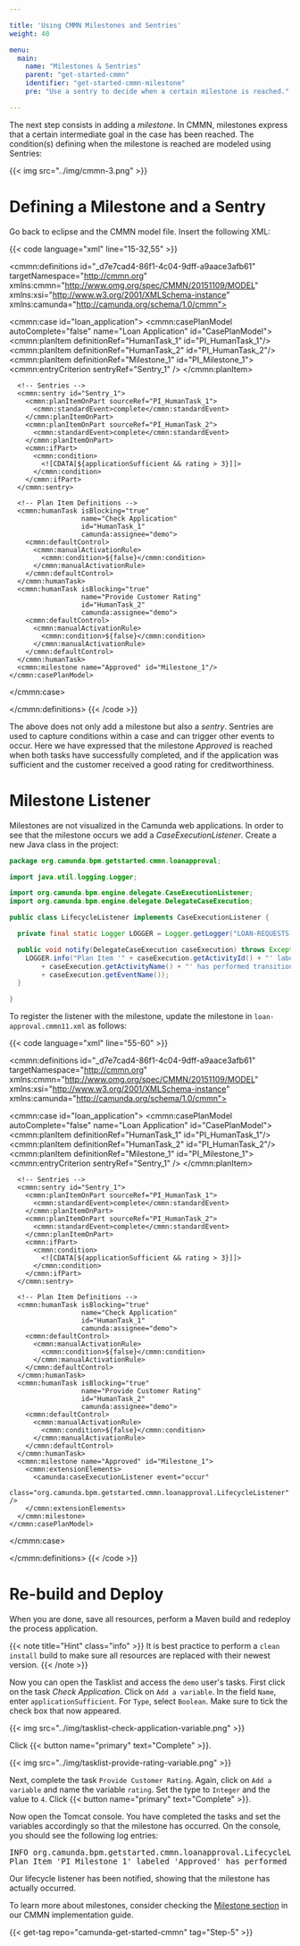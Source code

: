 ```yaml
---

title: 'Using CMMN Milestones and Sentries'
weight: 40

menu:
  main:
    name: "Milestones & Sentries"
    parent: "get-started-cmmn"
    identifier: "get-started-cmmn-milestone"
    pre: "Use a sentry to decide when a certain milestone is reached."

---
```


The next step consists in adding a *milestone*. In CMMN, milestones express that a certain intermediate goal in the case has been reached.
The condition(s) defining when the milestone is reached are modeled using Sentries:

{{< img src="../img/cmmn-3.png" >}}


# Defining a Milestone and a Sentry

Go back to eclipse and the CMMN model file. Insert the following XML:

{{< code language="xml" line="15-32,55" >}}
<?xml version="1.0" encoding="UTF-8" standalone="yes"?>
<cmmn:definitions id="_d7e7cad4-86f1-4c04-9dff-a9aace3afb61"
                  targetNamespace="http://cmmn.org"
                  xmlns:cmmn="http://www.omg.org/spec/CMMN/20151109/MODEL"
                  xmlns:xsi="http://www.w3.org/2001/XMLSchema-instance"
                  xmlns:camunda="http://camunda.org/schema/1.0/cmmn">

  <cmmn:case id="loan_application">
    <cmmn:casePlanModel autoComplete="false"
                        name="Loan Application"
                        id="CasePlanModel">
      <!-- Plan Items -->
      <cmmn:planItem definitionRef="HumanTask_1" id="PI_HumanTask_1"/>
      <cmmn:planItem definitionRef="HumanTask_2" id="PI_HumanTask_2"/>
      <cmmn:planItem definitionRef="Milestone_1" id="PI_Milestone_1">
        <cmmn:entryCriterion sentryRef="Sentry_1" />
      </cmmn:planItem>

      <!-- Sentries -->
      <cmmn:sentry id="Sentry_1">
        <cmmn:planItemOnPart sourceRef="PI_HumanTask_1">
          <cmmn:standardEvent>complete</cmmn:standardEvent>
        </cmmn:planItemOnPart>
        <cmmn:planItemOnPart sourceRef="PI_HumanTask_2">
          <cmmn:standardEvent>complete</cmmn:standardEvent>
        </cmmn:planItemOnPart>
        <cmmn:ifPart>
          <cmmn:condition>
            <![CDATA[${applicationSufficient && rating > 3}]]>
          </cmmn:condition>
        </cmmn:ifPart>
      </cmmn:sentry>

      <!-- Plan Item Definitions -->
      <cmmn:humanTask isBlocking="true"
                      name="Check Application"
                      id="HumanTask_1"
                      camunda:assignee="demo">
        <cmmn:defaultControl>
          <cmmn:manualActivationRule>
            <cmmn:condition>${false}</cmmn:condition>
          </cmmn:manualActivationRule>
        </cmmn:defaultControl>
      </cmmn:humanTask>
      <cmmn:humanTask isBlocking="true"
                      name="Provide Customer Rating"
                      id="HumanTask_2"
                      camunda:assignee="demo">
        <cmmn:defaultControl>
          <cmmn:manualActivationRule>
            <cmmn:condition>${false}</cmmn:condition>
          </cmmn:manualActivationRule>
        </cmmn:defaultControl>
      </cmmn:humanTask>
      <cmmn:milestone name="Approved" id="Milestone_1"/>
    </cmmn:casePlanModel>
  </cmmn:case>

</cmmn:definitions>
{{< /code >}}

The above does not only add a milestone but also a *sentry*. Sentries are used to capture conditions within a case and can trigger other events to occur. Here we have expressed that the milestone *Approved* is reached when both tasks have successfully completed, and if the application was sufficient and the customer received a good rating for creditworthiness.


# Milestone Listener

Milestones are not visualized in the Camunda web applications. In order to see that the milestone occurs we add a *CaseExecutionListener*. Create a new Java class in the project:

```java
package org.camunda.bpm.getstarted.cmmn.loanapproval;

import java.util.logging.Logger;

import org.camunda.bpm.engine.delegate.CaseExecutionListener;
import org.camunda.bpm.engine.delegate.DelegateCaseExecution;

public class LifecycleListener implements CaseExecutionListener {

  private final static Logger LOGGER = Logger.getLogger("LOAN-REQUESTS-CMMN");

  public void notify(DelegateCaseExecution caseExecution) throws Exception {
    LOGGER.info("Plan Item '" + caseExecution.getActivityId() + "' labeled '"
        + caseExecution.getActivityName() + "' has performed transition: "
        + caseExecution.getEventName());
  }

}
```

To register the listener with the milestone, update the milestone in `loan-approval.cmmn11.xml` as follows:

{{< code language="xml" line="55-60" >}}
<?xml version="1.0" encoding="UTF-8" standalone="yes"?>
<cmmn:definitions id="_d7e7cad4-86f1-4c04-9dff-a9aace3afb61"
                  targetNamespace="http://cmmn.org"
                  xmlns:cmmn="http://www.omg.org/spec/CMMN/20151109/MODEL"
                  xmlns:xsi="http://www.w3.org/2001/XMLSchema-instance"
                  xmlns:camunda="http://camunda.org/schema/1.0/cmmn">

  <cmmn:case id="loan_application">
    <cmmn:casePlanModel autoComplete="false"
                        name="Loan Application"
                        id="CasePlanModel">
      <!-- Plan Items -->
      <cmmn:planItem definitionRef="HumanTask_1" id="PI_HumanTask_1"/>
      <cmmn:planItem definitionRef="HumanTask_2" id="PI_HumanTask_2"/>
      <cmmn:planItem definitionRef="Milestone_1" id="PI_Milestone_1">
        <cmmn:entryCriterion sentryRef="Sentry_1" />
      </cmmn:planItem>

      <!-- Sentries -->
      <cmmn:sentry id="Sentry_1">
        <cmmn:planItemOnPart sourceRef="PI_HumanTask_1">
          <cmmn:standardEvent>complete</cmmn:standardEvent>
        </cmmn:planItemOnPart>
        <cmmn:planItemOnPart sourceRef="PI_HumanTask_2">
          <cmmn:standardEvent>complete</cmmn:standardEvent>
        </cmmn:planItemOnPart>
        <cmmn:ifPart>
          <cmmn:condition>
            <![CDATA[${applicationSufficient && rating > 3}]]>
          </cmmn:condition>
        </cmmn:ifPart>
      </cmmn:sentry>

      <!-- Plan Item Definitions -->
      <cmmn:humanTask isBlocking="true"
                      name="Check Application"
                      id="HumanTask_1"
                      camunda:assignee="demo">
        <cmmn:defaultControl>
          <cmmn:manualActivationRule>
            <cmmn:condition>${false}</cmmn:condition>
          </cmmn:manualActivationRule>
        </cmmn:defaultControl>
      </cmmn:humanTask>
      <cmmn:humanTask isBlocking="true"
                      name="Provide Customer Rating"
                      id="HumanTask_2"
                      camunda:assignee="demo">
        <cmmn:defaultControl>
          <cmmn:manualActivationRule>
            <cmmn:condition>${false}</cmmn:condition>
          </cmmn:manualActivationRule>
        </cmmn:defaultControl>
      </cmmn:humanTask>
      <cmmn:milestone name="Approved" id="Milestone_1">
        <cmmn:extensionElements>
          <camunda:caseExecutionListener event="occur"
            class="org.camunda.bpm.getstarted.cmmn.loanapproval.LifecycleListener" />
        </cmmn:extensionElements>
      </cmmn:milestone>
    </cmmn:casePlanModel>
  </cmmn:case>

</cmmn:definitions>
{{< /code >}}


# Re-build and Deploy

When you are done, save all resources, perform a Maven build and redeploy the process application.

{{< note title="Hint" class="info" >}}
It is best practice to perform a `clean install` build to make sure all resources are replaced with their newest version.
{{< /note >}}

Now you can open the Tasklist and access the `demo` user's tasks. First click on the task *Check Application*. Click on `Add a variable`. In the field `Name`, enter `applicationSufficient`. For `Type`, select `Boolean`. Make sure to tick the check box that now appeared.

{{< img src="../img/tasklist-check-application-variable.png" >}}

Click {{< button name="primary" text="Complete" >}}.

{{< img src="../img/tasklist-provide-rating-variable.png" >}}

Next, complete the task `Provide Customer Rating`. Again, click on `Add a variable` and name the variable `rating`. Set the type to `Integer` and the value to `4`. Click {{< button name="primary" text="Complete" >}}.

Now open the Tomcat console. You have completed the tasks and set the variables accordingly so that the milestone has occurred. On the console, you should see the following log entries:

<pre class="console">
INFO org.camunda.bpm.getstarted.cmmn.loanapproval.LifecycleListener
Plan Item 'PI_Milestone_1' labeled 'Approved' has performed transition: occur
</pre>

Our lifecycle listener has been notified, showing that the milestone has actually occurred.

To learn more about milestones, consider checking the [Milestone section](/manual/latest/reference/cmmn11/milestone) in our CMMN implementation guide.

{{< get-tag repo="camunda-get-started-cmmn" tag="Step-5" >}}

